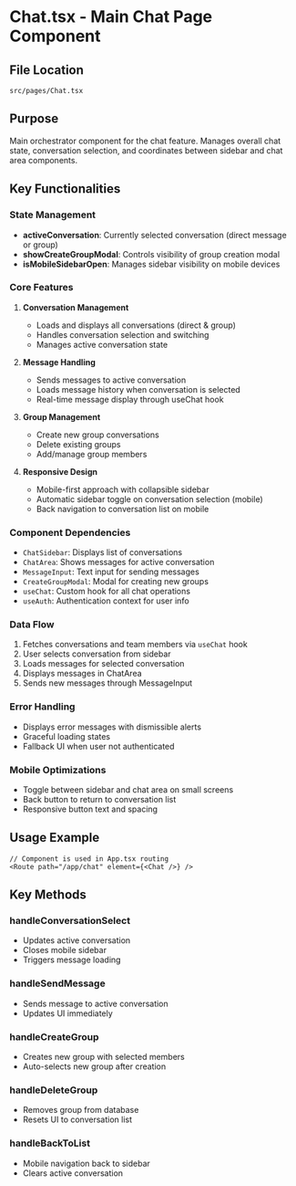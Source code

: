 # Chat.tsx - Main Chat Page Component

## File Location
`src/pages/Chat.tsx`

## Purpose
Main orchestrator component for the chat feature. Manages overall chat state, conversation selection, and coordinates between sidebar and chat area components.

## Key Functionalities

### State Management
- **activeConversation**: Currently selected conversation (direct message or group)
- **showCreateGroupModal**: Controls visibility of group creation modal
- **isMobileSidebarOpen**: Manages sidebar visibility on mobile devices

### Core Features

1. **Conversation Management**
   - Loads and displays all conversations (direct & group)
   - Handles conversation selection and switching
   - Manages active conversation state

2. **Message Handling**
   - Sends messages to active conversation
   - Loads message history when conversation is selected
   - Real-time message display through useChat hook

3. **Group Management**
   - Create new group conversations
   - Delete existing groups
   - Add/manage group members

4. **Responsive Design**
   - Mobile-first approach with collapsible sidebar
   - Automatic sidebar toggle on conversation selection (mobile)
   - Back navigation to conversation list on mobile

### Component Dependencies
- `ChatSidebar`: Displays list of conversations
- `ChatArea`: Shows messages for active conversation
- `MessageInput`: Text input for sending messages
- `CreateGroupModal`: Modal for creating new groups
- `useChat`: Custom hook for all chat operations
- `useAuth`: Authentication context for user info

### Data Flow
1. Fetches conversations and team members via `useChat` hook
2. User selects conversation from sidebar
3. Loads messages for selected conversation
4. Displays messages in ChatArea
5. Sends new messages through MessageInput

### Error Handling
- Displays error messages with dismissible alerts
- Graceful loading states
- Fallback UI when user not authenticated

### Mobile Optimizations
- Toggle between sidebar and chat area on small screens
- Back button to return to conversation list
- Responsive button text and spacing

## Usage Example
```tsx
// Component is used in App.tsx routing
<Route path="/app/chat" element={<Chat />} />
```

## Key Methods

### handleConversationSelect
- Updates active conversation
- Closes mobile sidebar
- Triggers message loading

### handleSendMessage
- Sends message to active conversation
- Updates UI immediately

### handleCreateGroup
- Creates new group with selected members
- Auto-selects new group after creation

### handleDeleteGroup
- Removes group from database
- Resets UI to conversation list

### handleBackToList
- Mobile navigation back to sidebar
- Clears active conversation